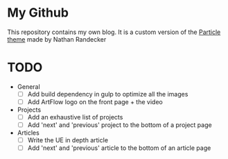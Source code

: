 # My Github

This repository contains my own blog. It is a custom version of the
[Particle theme](https://github.com/nrandecker/particle) made by Nathan Randecker

# TODO

* General
  * [ ] Add build dependency in gulp to optimize all the images
  * [ ] Add ArtFlow logo on the front page + the video

* Projects
  * [ ] Add an exhaustive list of projects
  * [ ] Add 'next' and 'previous' project to the bottom of a project page
  
* Articles
  * [ ] Write the UE in depth article
  * [ ] Add 'next' and 'previous' article to the bottom of an article page
